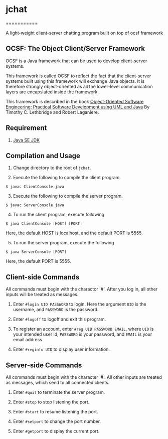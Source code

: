 # jchat
===========

A light-weight client-server chatting program built on top of ocsf framework 

## OCSF: The Object Client/Server Framework 
OCSF is a Java framework that can be used to develop client-server systems.

This framework is called OCSF to reflect the fact that the client-server
systems built using this framework will exchange Java objects. It is therefore
strongly object-oriented as all the lower-level communication layers are
encapslated inside the framework.

This framework is described in the book [Object-Oriented Software Engineering:
Practical Software Development using UML and Java][2] By Timothy C.  Lethbridge
and Robert Laganière.

## Requirement
1. [Java SE JDK][1]

## Compilation and Usage

1. Change directory to the root of `jchat`.

2. Execute the following to compile the client program.
```
$ javac ClientConsole.java
```
3. Execute the following to compile the server program.
```
$ javac ServerConsole.java
```
4. To run the client program, execute following
```
$ java ClientConsole [HOST] [PORT]
```
Here, the default HOST is localhost, and the default PORT is 5555.

5. To run the server program, execute the following
```
$ java ServerConsole [PORT]
```
Here, the default PORT is 5555.

## Client-side Commands

All commands must begin with the charactor '#'. After you log in, all other
inputs will be treated as messages.

1. Enter `#login UID PASSWORD` to login. Here the argument `UID` is the
   username, and `PASSWORD` is the password.

2. Enter `#logoff` to logoff and exit this program.

3. To register an account, enter `#reg UID PASSWORD EMAIL`, where `UID` is your
   intended user id, `PASSWORD` is your password, and `EMAIL` is your email
address.

4. Enter `#reginfo UID` to display user information.

## Server-side Commands

All commands must begin with the character '#'. All other inputs are treated as
messages, which send to all connected clients.

1. Enter `#quit` to terminate the server program.

2. Enter `#stop` to stop listening the port.

3. Enter `#start` to resume listening the port.

4. Enter `#setport` to change the port number.

5. Enter `#getport` to display the current port.

[1]:http://www.oracle.com/technetwork/java/javase/downloads/index.html
[2]:http://www.amazon.com/Object-Oriented-Software-Engineering-Practical-Development/dp/0077109082/ref=cm_cr_pr_product_top?ie=UTF8
